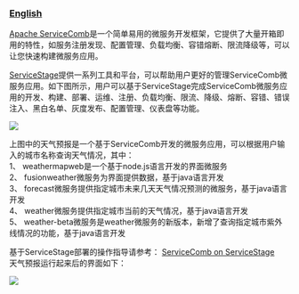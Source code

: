 ### [English](README.md)

[Apache ServiceComb](https://servicecomb.apache.org/)是一个简单易用的微服务开发框架，它提供了大量开箱即用的特性，如服务注册发现、配置管理、负载均衡、容错熔断、限流降级等，可以让您快速构建微服务应用。
  
[ServiceStage](https://www.huaweicloud.com/product/servicestage.html)提供一系列工具和平台，可以帮助用户更好的管理ServiceComb微服务应用。如下图所示，用户可以基于ServiceStage完成ServiceComb微服务应用的开发、构建、部署、运维、注册、负载均衡、限流、降级、熔断、容错、错误注入、黑白名单、灰度发布、配置管理、仪表盘等功能。    
  
![](https://github.com/servicestage-demo/weathermap/blob/master/arch.JPG)
  
上图中的天气预报是一个基于ServiceComb开发的微服务应用，可以根据用户输入的城市名称查询天气情况，其中：  
1、	weathermapweb是一个基于node.js语言开发的界面微服务  
2、	fusionweather微服务为界面提供数据，基于java语言开发  
3、	forecast微服务提供指定城市未来几天天气情况预测的微服务，基于java语言开发  
4、	weather微服务提供指定城市当前的天气情况，基于java语言开发  
5、	weather-beta微服务是weather微服务的新版本，新增了查询指定城市紫外线情况的功能，基于java语言开发  
  
基于ServiceStage部署的操作指导请参考： [ServiceComb on ServiceStage](https://support.huaweicloud.com/bestpractice-servicestage/servicestage_bestpractice_0108.html)  
天气预报运行起来后的界面如下：  
  
![](https://github.com/servicestage-demo/weathermap/blob/master/weathermap.JPG)
